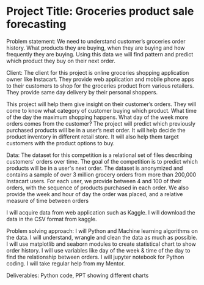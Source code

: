 # Project Title: Groceries product sale forecasting

Problem statement: We need to understand customer’s groceries order history. What products they are buying, when they are buying and how frequently they are buying. Using this data we will find pattern and predict which product they buy on their next order. 

Client: The client for this project is online groceries shopping application owner like Instacart. They provide web application and mobile phone apps to their customers to shop for the groceries product from various retailers. They provide same day delivery by their personal shoppers. 

This project will help them give insight on their customer’s orders. They will come to know what category of customer buying which product. What time of the day the maximum shopping happens. What day of the week more orders comes from the customer? The project will predict which previously purchased products will be in a user’s next order. It will help decide the product inventory in different retail store. It will also help them target customers with the product options to buy. 

Data: The dataset for this competition is a relational set of files describing customers' orders over time. The goal of the competition is to predict which products will be in a user's next order. The dataset is anonymized and contains a sample of over 3 million grocery orders from more than 200,000 Instacart users. For each user, we provide between 4 and 100 of their orders, with the sequence of products purchased in each order. We also provide the week and hour of day the order was placed, and a relative measure of time between orders

I will acquire data from web application such as Kaggle. I will download the data in the CSV format from kaggle.

Problem solving approach: I will Python and Machine learning algorithms on the data. I will understand, wrangle and clean the data as much as possible. I will use matplotlib and seaborn modules to create statistical chart to show order history. I will use variables like day of the week & time of the day to find the relationship between orders. I will jupyter notebook for Python coding. I will take regular help from my Mentor. 

Deliverables: Python code, PPT showing different charts 

